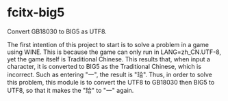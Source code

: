 fcitx-big5
==========

Convert GB18030 to BIG5 as UTF8.

The first intention of this project to start is to solve a problem in a game using WINE.
This is because the game can only run in LANG=zh_CN.UTF-8, yet the game itself is Traditional Chinese. This results that, when input a character, it is converted to BIG5 as the Traditional Chinese, which is incorrect. Such as entering "一", the result is "珨". Thus, in order to solve this problem, this module is to convert the UTF8 to GB18030 then BIG5 to UTF8, so that it makes the "珨" to "一" again.
